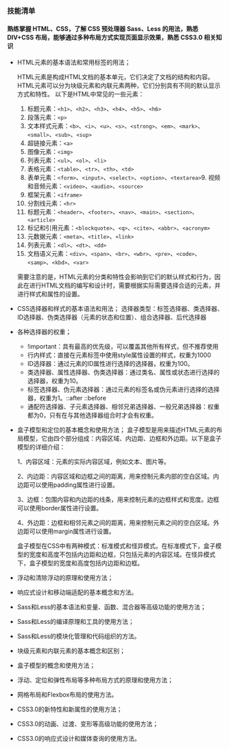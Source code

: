 ### 技能清单

#### 熟练掌握 HTML、CSS，了解 CSS 预处理器 Sass、Less 的用法，熟悉 DIV+CSS 布局，能够通过多种布局方式实现页面显示效果，熟悉 CSS3.0 相关知识

+ HTML元素的基本语法和常用标签的用法；
  
  HTML元素是构成HTML文档的基本单元，它们决定了文档的结构和内容。HTML元素可以分为块级元素和内联元素两种，它们分别具有不同的默认显示方式和特性。
  以下是HTML中常见的一些元素：

  1. 标题元素：`<h1>`、`<h2>`、`<h3>`、`<h4>`、`<h5>`、`<h6>`
  2. 段落元素：`<p>`
  3. 文本样式元素：`<b>`、`<i>`、`<u>`、`<s>`、`<strong>`、`<em>`、`<mark>`、`<small>`、`<sub>`、`<sup>`
  4. 超链接元素：`<a>`
  5. 图像元素：`<img>`
  6. 列表元素：`<ul>`、`<ol>`、`<li>`
  7. 表格元素：`<table>`、`<tr>`、`<th>`、`<td>`
  8. 表单元素：`<form>`、`<input>`、`<select>`、`<option>`、`<textarea>`9. 视频和音频元素：`<video>`、`<audio>`、`<source>`
  9.  框架元素：`<iframe>`
  10. 分割线元素：`<hr>`
  11. 标题元素：`<header>`、`<footer>`、`<nav>`、`<main>`、`<section>`、`<article>`
  12. 标记和引用元素：`<blockquote>`、`<q>`、`<cite>`、`<abbr>`、`<acronym>`
  13. 元数据元素：`<meta>`、`<title>`、`<link>`
  14. 列表元素：`<dl>`、`<dt>`、`<dd>`
  15. 文档语义元素：`<div>`、`<span>`、`<br>`、`<wbr>`、`<pre>`、`<code>`、`<samp>`、`<kbd>`、`<var>`

  需要注意的是，HTML元素的分类和特性会影响到它们的默认样式和行为，因此在进行HTML文档的编写和设计时，需要根据实际需要选择合适的元素，并进行样式和属性的设置。
+ CSS选择器和样式的基本语法和用法；
  选择器类型：标签选择器、类选择器、ID选择器、伪类选择器（元素的状态和位置）、组合选择器、后代选择器
+ 各种选择器的权重；
  - !important：具有最高的优先级，可以覆盖其他所有样式，但不推荐使用
  - 行内样式：直接在元素标签中使用style属性设置的样式，权重为1000
  - ID选择器：通过元素的ID属性进行选择的选择器，权重为100。
  - 类选择器、属性选择器、伪类选择器：通过类名、属性或状态进行选择的选择器，权重为10。
  - 标签选择器、伪元素选择器：通过元素的标签名或伪元素进行选择的选择器，权重为1。::after ::before
  - 通配符选择器、子元素选择器、相邻兄弟选择器、一般兄弟选择器：权重都为0，只有在与其他选择器组合时才会有权重。
+ 盒子模型和定位的基本概念和使用方法；
  盒子模型是用来描述HTML元素的布局模型，它由四个部分组成：内容区域、内边距、边框和外边距。以下是盒子模型的详细介绍：

  1、内容区域：元素的实际内容区域，例如文本、图片等。

  2、内边距：内容区域和边框之间的距离，用来控制元素内部的空白区域。内边距可以使用padding属性进行设置。

  3、边框：包围内容和内边距的线条，用来控制元素的边框样式和宽度。边框可以使用border属性进行设置。

  4、外边距：边框和相邻元素之间的距离，用来控制元素之间的空白区域。外边距可以使用margin属性进行设置。

  盒子模型在CSS中有两种模式：标准模式和怪异模式。在标准模式下，盒子模型的宽度和高度不包括内边距和边框，只包括元素的内容区域。在怪异模式下，盒子模型的宽度和高度包括内边距和边框。
+ 浮动和清除浮动的原理和使用方法；
+ 响应式设计和移动端适配的基本概念和方法。
+ Sass和Less的基本语法和变量、函数、混合器等高级功能的使用方法；
+ Sass和Less的编译原理和工具的使用方法；
+ Sass和Less的模块化管理和代码组织的方法。
+ 块级元素和内联元素的基本概念和区别；
+ 盒子模型的概念和使用方法；
+ 浮动、定位和弹性布局等多种布局方式的原理和使用方法；
+ 网格布局和Flexbox布局的使用方法。
+ CSS3.0的新特性和新属性的使用方法；
+ CSS3.0的动画、过渡、变形等高级功能的使用方法；
+ CSS3.0的响应式设计和媒体查询的使用方法。